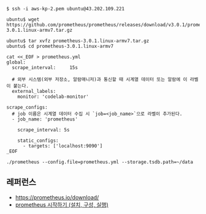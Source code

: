 
```
$ ssh -i aws-kp-2.pem ubuntu@43.202.109.221

ubuntu$ wget https://github.com/prometheus/prometheus/releases/download/v3.0.1/prometheus-3.0.1.linux-armv7.tar.gz

ubuntu$ tar xvfz prometheus-3.0.1.linux-armv7.tar.gz
ubuntu$ cd prometheus-3.0.1.linux-armv7
```

```
cat <<_EOF > prometheus.yml
global:
  scrape_interval:     15s  

  # 외부 시스템(외부 저장소, 알람매니저)과 통신할 때 시계열 데이터 또는 알람에 이 라벨이 붙는다.
  external_labels:
    monitor: 'codelab-monitor'

scrape_configs:
  # job 이름은 시계열 데이터 수집 시 `job=<job_name>`으로 라벨이 추가된다.
  - job_name: 'prometheus'

    scrape_interval: 5s

    static_configs:
      - targets: ['localhost:9090']
_EOF
```

```
./prometheus --config.file=prometheus.yml --storage.tsdb.path=~/data
```

## 레퍼런스 ##

* https://prometheus.io/download/
* [prometheus 시작하기 (설치, 구성, 실행)](https://velog.io/@suk13574/Promehteus-prometheus-%EC%82%AC%EC%9A%A9%ED%95%B4%EB%B3%B4%EA%B8%B0-%EC%84%A4%EC%B9%98-%EA%B5%AC%EC%84%B1-%EC%8B%A4%ED%96%89)
